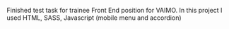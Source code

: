 Finished test task for trainee Front End position for VAIMO.
In this project I used HTML, SASS, Javascript (mobile menu and accordion)
